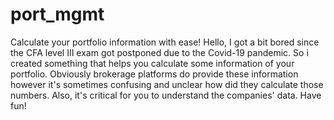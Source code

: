 # port_mgmt
Calculate your portfolio information with ease!
Hello,
I got a bit bored since the CFA level III exam got postponed due to the Covid-19 pandemic. So i created something that helps you calculate some information of your portfolio.
Obviously brokerage platforms do provide these information however it's sometimes confusing and unclear how did they calculate those numbers. Also, it's critical for you to understand the companies' data.
Have fun!
